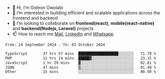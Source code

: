 - 👋 Hi, I’m Gideon Owolabi
- 👀 I’m interested in building efficient and scalable applications across the frontend and backend
- 💞️ I’m looking to collaborate on <b>frontend(react)</b>, <b>mobile(react-native)</b> and <b>backend(Nodejs, Laravel)</b> projects
- 📫 How to reach me <a href="mailto:gideoniyin2021@gmail.com">Mail</a>, <a href="https://www.linkedin.com/in/gideon-owolabi-9b667a232/">LinkedIn</a> and <a href="https://wa.me/2348055377085">Whatsapp</a>

<!---
gude1/gude1 is a ✨ special ✨ repository because its `README.md` (this file) appears on your GitHub profile.
You can click the Preview link to take a look at your changes.
--->

<!--START_SECTION:waka-->

```txt
From: 24 September 2024 - To: 01 October 2024

TypeScript       37 hrs 57 mins  ██████████████████░░░░░░░   71.79 %
PHP              12 hrs 14 mins  █████▓░░░░░░░░░░░░░░░░░░░   23.15 %
JavaScript       1 hr 29 mins    ▓░░░░░░░░░░░░░░░░░░░░░░░░   02.81 %
JSON             47 mins         ▒░░░░░░░░░░░░░░░░░░░░░░░░   01.49 %
Other            15 mins         ░░░░░░░░░░░░░░░░░░░░░░░░░   00.50 %
```

<!--END_SECTION:waka-->
